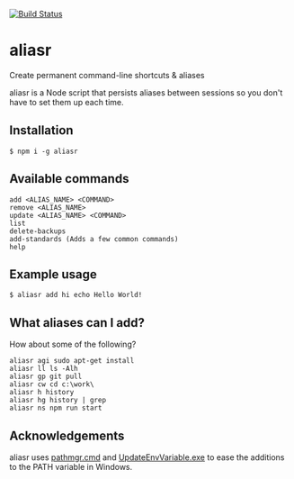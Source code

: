 [![Build Status](https://travis-ci.org/alexc155/aliasr.svg?branch=master)](https://travis-ci.org/alexc155/aliasr)

# aliasr

Create permanent command-line shortcuts &amp; aliases

aliasr is a Node script that persists aliases between sessions so you don't have to set them up each time.

## Installation

    $ npm i -g aliasr

## Available commands

    add <ALIAS_NAME> <COMMAND>
    remove <ALIAS_NAME>
    update <ALIAS_NAME> <COMMAND>
    list
    delete-backups
    add-standards (Adds a few common commands)
    help

## Example usage

    $ aliasr add hi echo Hello World!

## What aliases can I add?

How about some of the following?

    aliasr agi sudo apt-get install
    aliasr ll ls -Alh
    aliasr gp git pull
    aliasr cw cd c:\work\
    aliasr h history
    aliasr hg history | grep
    aliasr ns npm run start

## Acknowledgements

aliasr uses [pathmgr.cmd](https://gallery.technet.microsoft.com/Batch-Script-To-Manage-7d0ef21e) and [UpdateEnvVariable.exe](https://community.flexerasoftware.com/showthread.php?221438-VB-Script-for-WM_SETTINGCHANGE&p=512568#post512568) to ease the additions to the PATH variable in Windows.
